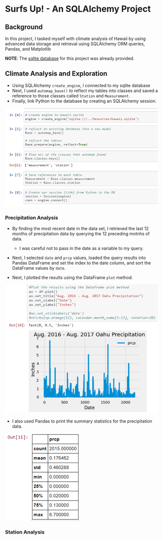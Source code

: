 # Surfs Up! - An SQLAlchemy Project

## Background
In this project, I tasked myself with climate analysis of Hawaii by using advanced data storage and retrieval using SQLAlchemy ORM queries, Pandas, and Matplotlib

**NOTE**: The [sqlite database](https://github.com/jaryan77/sqlalchemy-challenge/blob/main/Resources/hawaii.sqlite) for this project was already provided.

## Climate Analysis and Exploration

* Using SQLAlchemy `create_engine`, I connected to my sqlite database
* Next, I used `automap_base()` to reflect my tables into classes and saved a reference to those classes called `Station` and `Measurement`.
* Finally, link Python to the database by creating an SQLAlchemy session.

![create_classes.png](Images/create_classes.PNG)

### Precipitation Analysis
* By finding the most recent date in the data set, I retrieved the last 12 months of precipitation data by querying the 12 preceding motnhs of data. 
    * I was careful not to pass in the date as a variable to my query.

* Next, I selected `date` and `prcp` values, loaded the query results into Pandas DataFrame and set the index to the date column, and sort the DataFrame values by `date`.
* Next, I plotted the results using the DataFrame `plot` method.

![precip_plot.png](Images/precip_plot.PNG)

* I also used Pandas to print the summary statistics for the precipitation data.

![summary_stats.png](Images/summary_stats.PNG)

### Station Analysis